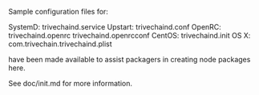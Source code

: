 Sample configuration files for:

SystemD: trivechaind.service
Upstart: trivechaind.conf
OpenRC:  trivechaind.openrc
         trivechaind.openrcconf
CentOS:  trivechaind.init
OS X:    com.trivechain.trivechaind.plist

have been made available to assist packagers in creating node packages here.

See doc/init.md for more information.
